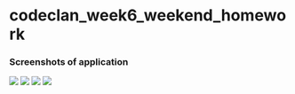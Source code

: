 # codeclan_week6_weekend_homework
<h3>Screenshots of application</h3>

<img src="https://github.com/SJ47/codeclan_week6_weekend_homework/blob/images/screenshot-start-page.png">
<img src="https://github.com/SJ47/codeclan_week6_weekend_homework/blob/images/screenshot-empty-form-injected.png">
<img src="https://github.com/SJ47/codeclan_week6_weekend_homework/blob/images/screenshot-library-populated.png">
<img src="https://github.com/SJ47/codeclan_week6_weekend_homework/blob/images/screenshot-library-deleted.png">
